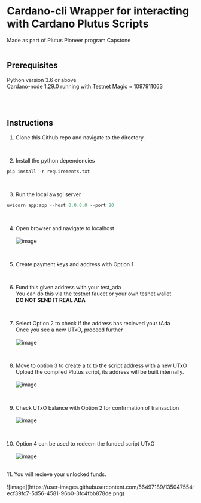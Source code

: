 <h1>Cardano-cli Wrapper for interacting with Cardano Plutus Scripts</h1>
Made as part of Plutus Pioneer program Capstone
<br><br>


<h2>Prerequisites</h2>
Python version 3.6 or above<br>
Cardano-node 1.29.0 running with Testnet Magic = 1097911063

<br><br>

<h2> Instructions </h2>

1. Clone this Github repo and navigate to the directory.
<br>

2. Install the python dependencies
```python
pip install -r requirements.txt
```
<br>

3. Run the local awsgi server
```python
uvicorn app:app --host 0.0.0.0 --port 80
```
<br>

4. Open browser and navigate to localhost <br><br>
   ![image](https://user-images.githubusercontent.com/56497189/135043259-94d504fa-5326-4789-94da-b233ff5aaae3.png)

<br>

5. Create payment keys and address with Option 1
<br>

6. Fund this given address with your test_ada<br>
   You can do this via the testnet faucet or your own tesnet wallet<br>
   <strong> DO NOT SEND IT REAL ADA </strong>
<br>

7. Select Option 2 to check if the address has recieved your tAda<br>
   Once you see a new UTxO, proceed further <br><br>
   ![image](https://user-images.githubusercontent.com/56497189/135046239-94f3f834-5711-4f6c-8452-319c2b00416f.png)
   
<br>

8. Move to option 3 to create a tx to the script address with a new UTxO<br>
   Upload the compiled Plutus script, its address will be built internally. <br><br>
   ![image](https://user-images.githubusercontent.com/56497189/135046821-676d56f5-b1d0-4b4b-a39d-37d3dc603c3a.png)
   
<br>

9. Check UTxO balance with Option 2 for confirmation of transaction  <br><br>
   ![image](https://user-images.githubusercontent.com/56497189/135047035-3c104f0e-8a41-4a9e-8c08-e7cd3a3612f6.png)
<br>

10. Option 4 can be used to redeem the funded script UTxO <br><br>
   ![image](https://user-images.githubusercontent.com/56497189/135047347-d0e0f4ae-c92a-489e-a837-8ae6fc25ffe2.png)
<br>
 11. You will recieve your unlocked funds. <br><br>
   ![image](https://user-images.githubusercontent.com/56497189/135047554-ecf39fc7-5d56-4581-96b0-3fc4fbb878de.png)
<br>

